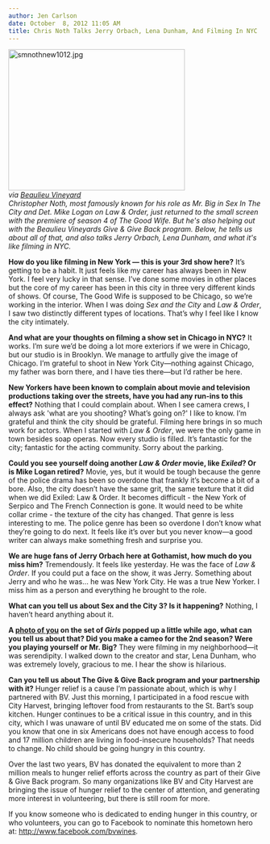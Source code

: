 ```yaml
---
author: Jen Carlson
date: October  8, 2012 11:05 AM
title: Chris Noth Talks Jerry Orbach, Lena Dunham, And Filming In NYC
---
```


<p><span class="mt-enclosure mt-enclosure-image" style="display: inline;"> </span></p><div class="image-right"> <img alt="smnothnew1012.jpg" src="https://web.archive.org/web/20130515064432im_/http://gothamist.com/attachments/arts_jen/smnothnew1012.jpg" width="350" height="280"> <br> <i style=" width:350px; ;display:block"> via <a href="https://web.archive.org/web/20130515064432/https://www.facebook.com/bvwines">Beaulieu Vineyard</a></i></div> <em>Christopher Noth, most famously known for his role as Mr. Big in <em>Sex In The City</em> and Det. Mike Logan on <em>Law &amp; Order</em>, just returned to the small screen with the premiere of season 4 of <em>The Good Wife</em>. But he&apos;s also helping out with the Beaulieu Vineyards Give &amp; Give Back program. Below, he tells us about all of that, and also talks Jerry Orbach, Lena Dunham, and what it&apos;s like filming in NYC.</em><p></p>

<p><strong>How do you like filming in New York &#x2014; this is your 3rd show here?</strong> It&#x2019;s getting to be a habit. It just feels like my career has always been in New York. I feel very lucky in that sense. I&#x2019;ve done some movies in other places but the core of my career has been in this city in three very different kinds of shows. Of course, The Good Wife is supposed to be Chicago, so we&#x2019;re working in the interior. When I was doing <em>Sex and the City</em> and <em>Law &amp; Order</em>, I saw two distinctly different types of locations. That&#x2019;s why I feel like I know the city intimately.</p>

<p><strong>And what are your thoughts on filming a show set in Chicago in NYC?</strong> It works. I&#x2019;m sure we&#x2019;d be doing a lot more exteriors if we were in Chicago, but our studio is in Brooklyn. We manage to artfully give the image of Chicago. I&#x2019;m grateful to shoot in New York City&#x2014;nothing against Chicago, my father was born there, and I have ties there&#x2014;but I&#x2019;d rather be here.</p>

<p><strong>New Yorkers have been known to complain about movie and television productions taking over the streets, have you had any run-ins to this effect?</strong> Nothing that I could complain about. When I see camera crews, I always ask &apos;what are you shooting? What&#x2019;s going on?&apos; I like to know. I&#x2019;m grateful and think the city should be grateful. Filming here brings in so much work for actors. When I started with <em>Law &amp; Order</em>, we were the only game in town besides soap operas. Now every studio is filled. It&#x2019;s fantastic for the city; fantastic for the acting community. Sorry about the parking.</p>

<p><strong>Could you see yourself doing another <em>Law &amp; Order</em> movie, like <em>Exiled</em>?  Or is Mike Logan retired?</strong> Movie, yes, but it would be tough because the genre of the police drama has been so overdone that frankly it&#x2019;s become a bit of a bore. Also, the city doesn&#x2019;t have the same grit, the same texture that it did when we did Exiled: Law &amp; Order. It becomes difficult - the New York of Serpico and The French Connection is gone. It would need to be white collar crime - the texture of the city has changed. That genre is less interesting to me. The police genre has been so overdone I don&#x2019;t know what they&#x2019;re going to do next. It feels like it&#x2019;s over but you never know&#x2014;a good writer can always make something fresh and surprise you.</p>

<p><strong>We are huge fans of Jerry Orbach here at Gothamist, how much do you miss him?</strong> Tremendously. It feels like yesterday. He was the face of <em>Law &amp; Order</em>. If you could put a face on the show, it was Jerry. Something about Jerry and who he was&#x2026; he was New York City. He was a true New Yorker. I miss him as a person and everything he brought to the role.</p>

<p><strong>What can you tell us about Sex and the City 3? Is it happening?</strong> Nothing, I haven&#x2019;t heard anything about it.</p>

<p><strong>A <a href="https://web.archive.org/web/20130515064432/http://gothamist.com/2012/08/01/mr_big_likes_girls.php">photo of you</a> on the set of <em>Girls</em> popped up a little while ago, what can you tell us about that? Did you make a cameo for the 2nd season? Were you playing yourself or Mr. Big?</strong> They were filming in my neighborhood&#x2014;it was serendipity. I walked down to the creator and star, Lena Dunham, who was extremely lovely, gracious to me. I hear the show is hilarious.</p>

<p><strong>Can you tell us about The Give &amp; Give Back program and your partnership with it?</strong> Hunger relief is a cause I&#x2019;m passionate about, which is why I partnered with BV. Just this morning, I participated in a food rescue with City Harvest, bringing leftover food from restaurants to the St. Bart&#x2019;s soup kitchen. Hunger continues to be a critical issue in this country, and in this city, which I was unaware of until BV educated me on some of the stats. Did you know that one in six Americans does not have enough access to food and 17 million children are living in food-insecure households? That needs to change. No child should be going hungry in this country.</p>

<p>Over the last two years, BV has donated the equivalent to more than 2 million meals to hunger relief efforts across the country as part of their Give &amp; Give Back program. So many organizations like BV and City Harvest are bringing the issue of hunger relief to the center of attention, and generating more interest in volunteering, but there is still room for more.</p>

<p>If you know someone who is dedicated to ending hunger in this country, or who volunteers, you can go to Facebook to nominate this hometown hero at: <a href="https://web.archive.org/web/20130515064432/http://www.facebook.com/bvwines">http://www.facebook.com/bvwines</a>.</p>